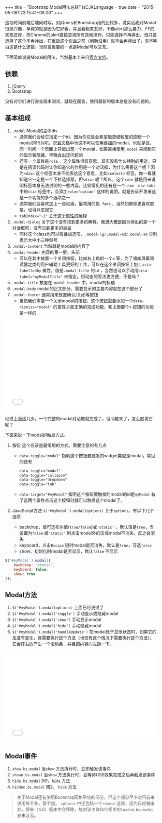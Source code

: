 +++
title  = "Bootstrap Modal用法总结"
isCJKLanguage = true
date = "2015-05-06T23:15:41+08:00"
+++

这段时间前端后端同时写，对jQuery和Bootstrap用的比较多，说实话我对Modal很感兴趣，单纯的就是因为它好看，并且看起来友好，不像alert那么暴力，FF的实现还好，而Chrome的alert直接忽视所有其他操作，只能选择不再弹出，但只要选择了这个不再弹出，在重启这个页面之前（刷新没用）就不会再弹出了，真不明白这是什么逻辑。当然最重要的一点是Modal可以交互。

下面简单说说Modal的用法，当然基本上来自[官方文档](http://getbootstrap.com/javascript/)。

## 依赖
1. jQuery
2. Bootstrap

没有对它们进行安全版本测试，就现在而言，使用最新的版本总是没有问题的。

## 基本组成
1. `.modal` Modal的主体div
	-  通常我们会给它指定一个id，因为你总是会希望能更细粒度的控制一个modal的行为吧，况且文档中也说不可以使用叠加的modal，也就是说，同一时间一个页面上只能出现一个modal，如果直接使用`.modal` 来控制它的显示和隐藏，早晚会出现问题的
	- 还有一个属性是`role` ，这个属性很有意思，其实没有什么特别的用途，只是在阅读代码时让你知道它的作用是一个对话框，为什么需要这个呢？因为`<div>` 这个标签本身不能表达这个意思，比如`<select>` 标签，你一看就知道它一定是一个下拉选择器，但`<div>` 呢？所以，这个`role` 就是用来说明标签本身无法说明的一些内容，比较常见的还有在一个`.nav .nav-tabs` 中的`<li>` 标签中，会添加`role="option"` 这样的说明，就是告诉开发者这是一个功能的多个选项之一
	- 通常我们会喜欢加上一些动画，最常用的是`.fade` ，当然如果你更喜欢直接，也可以忽视它
	- `tabIndex="-1"` [关于这个属性的解释](http://jehiah.cz/a/tabindex)
2. `.modal-dialog` 关于这个没有找到更多的解释，我想大概是因为弹出的是一个对话框吧，没有见到更多的类型
	- 同样这个class也可以有叠加选项，`.modal-lg/.modal-md/.modal-sm` 分别表示大中小三种型号
3. `.modal-content` 当然就是modal的内容了
4. `.modal-header` 内容的第一层，头部
	- 可以在其中放置一个关闭按钮，比如右上角的一个`x` 等，为了诸如屏幕阅读器之类的用户辅助工具更好的工作，可以在这个关闭按钮上加上`aria-labelledby` 属性，值是`.modal-title` 的`id` ，当然也可以手动用`aria-label="myModalTitle"` 来指定，但动态的写法更方便，不是吗？
5. `.modal-title` 放置在`.modal-header` 中，modal的标题
6. `.modal-body`  modal的正文部分，需要显示的主要内容就在这个部分了
7. `.modal-footer` 通常用来放置确认/关闭等按钮
	- 当然我们需要一个关闭modal的按钮，这个按钮需要添加一个`data-dismiss="modal"` 的属性才能正确的完成功能，和上面那个`x` 按钮的功能是一样的

<iframe width="100%" height="300" src="//jsfiddle.net/frostwong/ve96c6fr/embedded/" allowfullscreen="allowfullscreen" frameborder="0"></iframe>

经过上面这几步，一个完整的modal对话框就完成了，但问题来了，怎么触发它呢？

下面来说一下modal的触发方式。

1. 按钮
	这个应该是最常用的方式。需要注意的有几点
	- `data-toggle="modal"` 指明这个按钮要触发的widget类型是modal，常见的还有
		```html
		data-toggle="modal"
		data-toggle="collapse"
		data-toggle="dropdown"
		data-toggle="tab"
	   ```
	- `data-target="#myModal"` 指明这个按钮要触发的modal的id是`myModal`
	有了这两个属性点击这个按钮时就可以触发这个modal了。

2. JavaScript方法
`$('#myModal').modal(options)`
关于`options`，有以下几个选项
	- backdrop，值可选布尔值(`true/false`)或`'static'` ，默认值是`true`，当设置为`false` 或`'static'` 时点击modal外的区域modal不消失，反之会消失
	- keyboard，点击`Escape` 键时modal是否消失，默认是`true`，可选`false`
	- show，初始化时modal是否显示，默认`false` 不显示
```javascript
$('#myModal').modal({
	backdrop: 'static',
	keyboard: false,
	show: true
});
```

## Modal方法
1. `$('#myModal').modal(options)` 上面已经说过了
2. `$('#myModal').modal('toggle')` 手动显示或隐藏modal
3. `$('#myModal').modal('show')` 手动显示modal
4. `$('#myModal').modal('hide')` 手动隐藏modal
5. `$('#myModal').modal('handleUpdate')` 在modal处于显示状态时，如果它的高度有变化，就需要执行这个方法（也仅有这个情况下需要执行这个方法），它会在右边产生一个滚动条，并且把内容向左跳一下。

<iframe width="100%" height="300" src="//jsfiddle.net/frostwong/ya6956pp/embedded/" allowfullscreen="allowfullscreen" frameborder="0"></iframe>

## Modal事件
1. `show.bs.modal` 当`show` 方法执行时，立即触发该事件
2. `shown.bs.modal` 当`show` 方法执行时，会等待CSS效果完成之后再触发该事件
3. `hide.bs.modal` 同1，`hide` 方法
4. `hidden.bs.modal` 同2， `hide` 方法

> 关于Modal还有使用Bootstrap网格系统的部分，但这个部分至少对目前来说用处不多，暂不提。
> `options` 中还包括一个`remote` 选项，因为已经被废弃，将来（4.0）版本中会移除，故对该主体和它相关的`loaded.bs.modal` 都未涉及。

